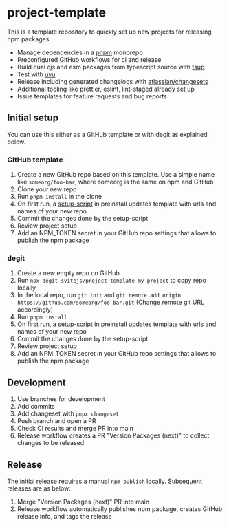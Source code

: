 # project-template

This is a template repository to quickly set up new projects for releasing npm packages

- Manage dependencies in a [pnpm](https://pnpm.io) monorepo
- Preconfigured GitHub workflows for ci and release
- Build dual cjs and esm packages from typescript source with [tsup](https://tsup.egoist.sh)
- Test with [uvu](https://github.com/lukeed/uvu)
- Release including generated changelogs with [atlassian/changesets](https://github.com/atlassian/changesets)
- Additional tooling like prettier, eslint, lint-staged already set up
- Issue templates for feature requests and bug reports

## Initial setup

You can use this either as a GitHub template or with degit as explained below.

### GitHub template

1. Create a new GitHub repo based on this template. Use a simple name like `someorg/foo-bar`, where someorg is the same on npm and GitHub
2. Clone your new repo
3. Run `pnpm install` in the clone
4. On first run, a [setup-script](scripts/initial-setup.cjs) in preinstall updates template with urls and names of your new repo
5. Commit the changes done by the setup-script
6. Review project setup
7. Add an NPM_TOKEN secret in your GitHub repo settings that allows to publish the npm package

### degit

1. Create a new empty repo on GitHub
2. Run `npx degit svitejs/project-template my-project` to copy repo locally
3. In the local repo, run `git init` and `git remote add origin https://github.com/someorg/foo-bar.git` (Change remote git URL accordingly)
4. Run `pnpm install`
5. On first run, a [setup-script](scripts/initial-setup.cjs) in preinstall updates template with urls and names of your new repo
6. Commit the changes done by the setup-script
7. Review project setup
8. Add an NPM_TOKEN secret in your GitHub repo settings that allows to publish the npm package

## Development

1. Use branches for development
2. Add commits
3. Add changeset with `pnpx changeset`
4. Push branch and open a PR
5. Check CI results and merge PR into main
6. Release workflow creates a PR "Version Packages (next)" to collect changes to be released

## Release

The initial release requires a manual `npm publish` locally. Subsequent releases are as below:

1. Merge "Version Packages (next)" PR into main
2. Release workflow automatically publishes npm package, creates GitHub release info, and tags the release
